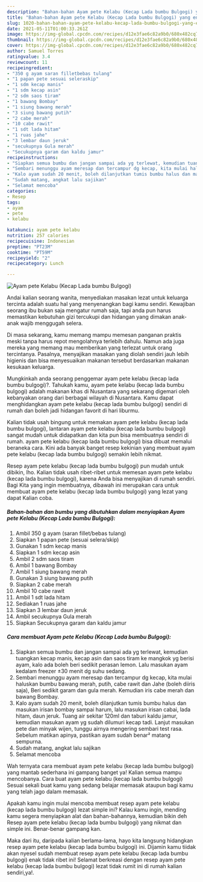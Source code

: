 ```yaml
---
description: "Bahan-bahan Ayam pete Kelabu (Kecap Lada bumbu Bulgogi) yang enak Untuk Jualan"
title: "Bahan-bahan Ayam pete Kelabu (Kecap Lada bumbu Bulgogi) yang enak Untuk Jualan"
slug: 1020-bahan-bahan-ayam-pete-kelabu-kecap-lada-bumbu-bulgogi-yang-enak-untuk-jualan
date: 2021-05-11T01:00:33.261Z
image: https://img-global.cpcdn.com/recipes/d12e3fae6c82a9b0/680x482cq70/ayam-pete-kelabu-kecap-lada-bumbu-bulgogi-foto-resep-utama.jpg
thumbnail: https://img-global.cpcdn.com/recipes/d12e3fae6c82a9b0/680x482cq70/ayam-pete-kelabu-kecap-lada-bumbu-bulgogi-foto-resep-utama.jpg
cover: https://img-global.cpcdn.com/recipes/d12e3fae6c82a9b0/680x482cq70/ayam-pete-kelabu-kecap-lada-bumbu-bulgogi-foto-resep-utama.jpg
author: Samuel Torres
ratingvalue: 3.4
reviewcount: 11
recipeingredient:
- "350 g ayam saran filletbebas tulang"
- "1 papan pete sesuai seleraskip"
- "1 sdm kecap manis"
- "1 sdm kecap asin"
- "2 sdm saos tiram"
- "1 bawang Bombay"
- "1 siung bawang merah"
- "3 siung bawang putih"
- "2 cabe merah"
- "10 cabe rawit"
- "1 sdt lada hitam"
- "1 ruas jahe"
- "3 lembar daun jeruk"
- "secukupnya Gula merah"
- "Secukupnya garam dan kaldu jamur"
recipeinstructions:
- "Siapkan semua bumbu dan jangan sampai ada yg terlewat, kemudian tuangkan kecap manis, kecap asin dan saos tiram ke mangkok yg berisi ayam, kalo ada boleh beri sedikit perasan lemon. Lalu masukan ayam kedalam freezer ±30 menit dg suhu sedang."
- "Sembari menunggu ayam meresap dan tercampur dg kecap, kita mulai haluskan bumbu bawang merah, putih, cabe rawit dan Jahe (boleh diiris saja), Beri sedikit garam dan gula merah. Kemudian iris cabe merah dan bawang Bombay."
- "Kalo ayam sudah 20 menit, boleh dilanjutkan tumis bumbu halus dan masukan irisan bombay sampai harum, lalu masukan irisan cabai, lada hitam, daun jeruk. Tuang air sekitar 120ml dan taburi kaldu jamur, kemudian masukan ayam yg sudah dilumuri kecap tadi. Lanjut masukan pete dan minyak wijen, tunggu airnya mengering sembari test rasa. Sebelum matikan apinya, pastikan ayam sudah benar² matang sempurna."
- "Sudah matang, angkat lalu sajikan"
- "Selamat mencoba"
categories:
- Resep
tags:
- ayam
- pete
- kelabu

katakunci: ayam pete kelabu 
nutrition: 257 calories
recipecuisine: Indonesian
preptime: "PT23M"
cooktime: "PT59M"
recipeyield: "2"
recipecategory: Lunch

---
```



![Ayam pete Kelabu (Kecap Lada bumbu Bulgogi)](https://img-global.cpcdn.com/recipes/d12e3fae6c82a9b0/680x482cq70/ayam-pete-kelabu-kecap-lada-bumbu-bulgogi-foto-resep-utama.jpg)

Andai kalian seorang wanita, menyediakan masakan lezat untuk keluarga tercinta adalah suatu hal yang menyenangkan bagi kamu sendiri. Kewajiban seorang ibu bukan saja mengatur rumah saja, tapi anda pun harus memastikan kebutuhan gizi tercukupi dan hidangan yang dimakan anak-anak wajib menggugah selera.

Di masa  sekarang, kamu memang mampu memesan panganan praktis meski tanpa harus repot mengolahnya terlebih dahulu. Namun ada juga mereka yang memang mau memberikan yang terlezat untuk orang tercintanya. Pasalnya, menyajikan masakan yang diolah sendiri jauh lebih higienis dan bisa menyesuaikan makanan tersebut berdasarkan makanan kesukaan keluarga. 



Mungkinkah anda seorang penggemar ayam pete kelabu (kecap lada bumbu bulgogi)?. Tahukah kamu, ayam pete kelabu (kecap lada bumbu bulgogi) adalah makanan khas di Nusantara yang sekarang digemari oleh kebanyakan orang dari berbagai wilayah di Nusantara. Kamu dapat menghidangkan ayam pete kelabu (kecap lada bumbu bulgogi) sendiri di rumah dan boleh jadi hidangan favorit di hari liburmu.

Kalian tidak usah bingung untuk memakan ayam pete kelabu (kecap lada bumbu bulgogi), lantaran ayam pete kelabu (kecap lada bumbu bulgogi) sangat mudah untuk didapatkan dan kita pun bisa membuatnya sendiri di rumah. ayam pete kelabu (kecap lada bumbu bulgogi) bisa dibuat memalui beraneka cara. Kini ada banyak banget resep kekinian yang membuat ayam pete kelabu (kecap lada bumbu bulgogi) semakin lebih nikmat.

Resep ayam pete kelabu (kecap lada bumbu bulgogi) pun mudah untuk dibikin, lho. Kalian tidak usah ribet-ribet untuk memesan ayam pete kelabu (kecap lada bumbu bulgogi), karena Anda bisa menyajikan di rumah sendiri. Bagi Kita yang ingin membuatnya, dibawah ini merupakan cara untuk membuat ayam pete kelabu (kecap lada bumbu bulgogi) yang lezat yang dapat Kalian coba.

<!--inarticleads1-->

##### Bahan-bahan dan bumbu yang dibutuhkan dalam menyiapkan Ayam pete Kelabu (Kecap Lada bumbu Bulgogi):

1. Ambil 350 g ayam (saran fillet/bebas tulang)
1. Siapkan 1 papan pete (sesuai selera/skip)
1. Gunakan 1 sdm kecap manis
1. Siapkan 1 sdm kecap asin
1. Ambil 2 sdm saos tiram
1. Ambil 1 bawang Bombay
1. Ambil 1 siung bawang merah
1. Gunakan 3 siung bawang putih
1. Siapkan 2 cabe merah
1. Ambil 10 cabe rawit
1. Ambil 1 sdt lada hitam
1. Sediakan 1 ruas jahe
1. Siapkan 3 lembar daun jeruk
1. Ambil secukupnya Gula merah
1. Siapkan Secukupnya garam dan kaldu jamur




<!--inarticleads2-->

##### Cara membuat Ayam pete Kelabu (Kecap Lada bumbu Bulgogi):

1. Siapkan semua bumbu dan jangan sampai ada yg terlewat, kemudian tuangkan kecap manis, kecap asin dan saos tiram ke mangkok yg berisi ayam, kalo ada boleh beri sedikit perasan lemon. Lalu masukan ayam kedalam freezer ±30 menit dg suhu sedang.
1. Sembari menunggu ayam meresap dan tercampur dg kecap, kita mulai haluskan bumbu bawang merah, putih, cabe rawit dan Jahe (boleh diiris saja), Beri sedikit garam dan gula merah. Kemudian iris cabe merah dan bawang Bombay.
1. Kalo ayam sudah 20 menit, boleh dilanjutkan tumis bumbu halus dan masukan irisan bombay sampai harum, lalu masukan irisan cabai, lada hitam, daun jeruk. Tuang air sekitar 120ml dan taburi kaldu jamur, kemudian masukan ayam yg sudah dilumuri kecap tadi. Lanjut masukan pete dan minyak wijen, tunggu airnya mengering sembari test rasa. Sebelum matikan apinya, pastikan ayam sudah benar² matang sempurna.
1. Sudah matang, angkat lalu sajikan
1. Selamat mencoba




Wah ternyata cara membuat ayam pete kelabu (kecap lada bumbu bulgogi) yang mantab sederhana ini gampang banget ya! Kalian semua mampu mencobanya. Cara buat ayam pete kelabu (kecap lada bumbu bulgogi) Sesuai sekali buat kamu yang sedang belajar memasak ataupun bagi kamu yang telah jago dalam memasak.

Apakah kamu ingin mulai mencoba membuat resep ayam pete kelabu (kecap lada bumbu bulgogi) lezat simple ini? Kalau kamu ingin, mending kamu segera menyiapkan alat dan bahan-bahannya, kemudian bikin deh Resep ayam pete kelabu (kecap lada bumbu bulgogi) yang nikmat dan simple ini. Benar-benar gampang kan. 

Maka dari itu, daripada kalian berlama-lama, hayo kita langsung hidangkan resep ayam pete kelabu (kecap lada bumbu bulgogi) ini. Dijamin kamu tiidak akan nyesel sudah membuat resep ayam pete kelabu (kecap lada bumbu bulgogi) enak tidak ribet ini! Selamat berkreasi dengan resep ayam pete kelabu (kecap lada bumbu bulgogi) lezat tidak rumit ini di rumah kalian sendiri,ya!.

